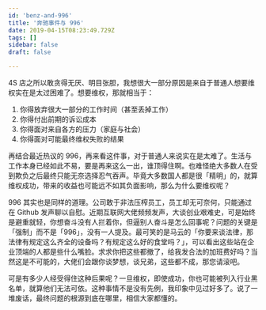 ```yaml
---
id: 'benz-and-996'
title: '奔驰事件与 996'
date: 2019-04-15T08:23:49.729Z
tags: []
sidebar: false
draft: false

---
```





4S 店之所以敢贪得无厌、明目张胆，我想很大一部分原因是来自于普通人想要维权实在是太过困难了。想要维权，那就相当于：

1. 你得放弃很大一部分的工作时间（甚至丢掉工作）
2. 你得付出前期的诉讼成本
3. 你得面对来自各方的压力（家庭与社会）
4. 你得面对可能最终维权失败的结果

再结合最近热议的 996，再来看这件事，对于普通人来说实在是太难了。生活与工作本身已经如此不易，要是再来这么一出，谁顶得住啊。也难怪绝大多数人在受到欺负之后最终只能无奈选择忍气吞声。毕竟大多数国人都是很「精明」的，就算维权成功，带来的收益也可能远不如其负面影响，那么为什么要维权呢？

996 其实也是同样的道理。公司敢于非法压榨员工，员工却无可奈何，只能通过在 Github 发声聊以自慰。近期互联网大佬频频发声，大谈创业艰难史，可是始终是避重就轻，你想奋斗没有人拦着你，但逼别人奋斗是怎么回事呢？问题的关键是「强制」而不是「996」，没有一人提及。最可笑的是马云的「你要来谈法律，那法律有规定这么齐全的设备吗？有规定这么好的食堂吗？」，可以看出这些站在企业顶端的人都是些什么嘴脸。求求你把这些都撤了，给我发合法的加班费好吗？当然这是不可能的，大佬们会跟你谈梦想，谈兄弟，这些都不成，那您请滚吧。

可是有多少人经受得住这种后果呢？一旦维权，即使成功，你也可能被列入行业黑名单，就算他们无法可依。这种事情不是没有先例，我印象中见过好多了。说了一堆废话，最终问题的根源到底在哪里，相信大家都懂的。
